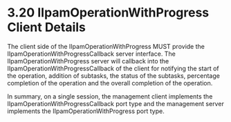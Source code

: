 <html dir="LTR" xmlns:mshelp="http://msdn.microsoft.com/mshelp" xmlns:ddue="http://ddue.schemas.microsoft.com/authoring/2003/5" xmlns:xlink="http://www.w3.org/1999/xlink" xmlns:tool="http://www.microsoft.com/tooltip">
 <body>
 <div id="header">
 <h1 class="heading">3.20 IIpamOperationWithProgress Client Details</h1>
 </div>
 <div id="mainSection">
 <div id="mainBody">
 <div id="allHistory" class="saveHistory"></div>
 <div id="sectionSection0" class="section" name="collapseableSection">
 

<p>The client side of the IIpamOperationWithProgress MUST
provide the IIpamOperationWithProgressCallback server interface. The
IIpamOperationWithProgress server will callback into the
IIpamOperationWithProgressCallback of the client for notifying the start of the
operation, addition of subtasks, the status of the subtasks, percentage
completion of the operation and the overall completion of the operation.</p>

<p>In summary, on a single session, the management client
implements the IIpamOperationWithProgressCallback port type and the management
server implements the IIpamOperationWithProgress port type.</p>


 </div>
 </div>
 </div>
 </body>
</html>